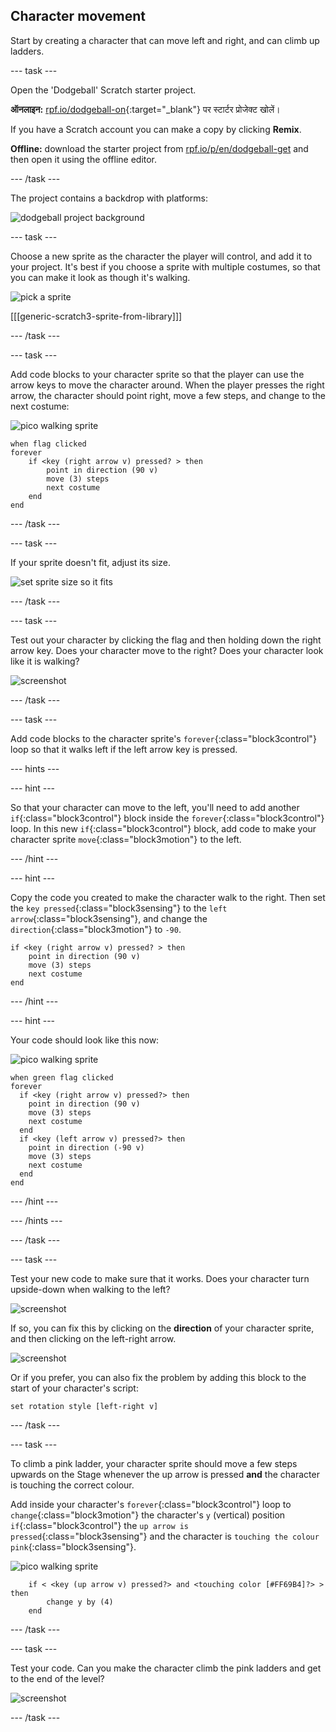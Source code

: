 ## Character movement

Start by creating a character that can move left and right, and can climb up ladders.

\--- task \---

Open the 'Dodgeball' Scratch starter project.

**ऑनलाइन:** [rpf.io/dodgeball-on](http://rpf.io/dodgeball-on){:target="_blank"} पर स्टार्टर प्रोजेक्ट खोलें।

If you have a Scratch account you can make a copy by clicking **Remix**.

**Offline:** download the starter project from [rpf.io/p/en/dodgeball-get](http://rpf.io/p/en/dodgeball-get) and then open it using the offline editor.

\--- /task \---

The project contains a backdrop with platforms:

![dodgeball project background](images/dodge-background.png)

\--- task \---

Choose a new sprite as the character the player will control, and add it to your project. It's best if you choose a sprite with multiple costumes, so that you can make it look as though it's walking.

![pick a sprite](images/dodge-characters.png)

[[[generic-scratch3-sprite-from-library]]]

\--- /task \---

\--- task \---

Add code blocks to your character sprite so that the player can use the arrow keys to move the character around. When the player presses the right arrow, the character should point right, move a few steps, and change to the next costume:

![pico walking sprite](images/pico_walking_sprite.png)

```blocks3
when flag clicked
forever
    if <key (right arrow v) pressed? > then
        point in direction (90 v)
        move (3) steps
        next costume
    end
end
```

\--- /task \---

\--- task \---

If your sprite doesn't fit, adjust its size.

![set sprite size so it fits](images/dodge-sprite-size-annotated.png)

\--- /task \---

\--- task \---

Test out your character by clicking the flag and then holding down the right arrow key. Does your character move to the right? Does your character look like it is walking?

![screenshot](images/dodge-walking.png)

\--- /task \---

\--- task \---

Add code blocks to the character sprite's `forever`{:class="block3control"} loop so that it walks left if the left arrow key is pressed.

\--- hints \---

\--- hint \---

So that your character can move to the left, you'll need to add another `if`{:class="block3control"} block inside the `forever`{:class="block3control"} loop. In this new `if`{:class="block3control"} block, add code to make your character sprite `move`{:class="block3motion"} to the left.

\--- /hint \---

\--- hint \---

Copy the code you created to make the character walk to the right. Then set the `key pressed`{:class="block3sensing"} to the `left arrow`{:class="block3sensing"}, and change the `direction`{:class="block3motion"} to `-90`.

```blocks3
if <key (right arrow v) pressed? > then
    point in direction (90 v)
    move (3) steps
    next costume
end
```

\--- /hint \---

\--- hint \---

Your code should look like this now:

![pico walking sprite](images/pico_walking_sprite.png)

```blocks3
when green flag clicked
forever 
  if <key (right arrow v) pressed?> then 
    point in direction (90 v)
    move (3) steps
    next costume
  end
  if <key (left arrow v) pressed?> then 
    point in direction (-90 v)
    move (3) steps
    next costume
  end
end
```

\--- /hint \---

\--- /hints \---

\--- /task \---

\--- task \---

Test your new code to make sure that it works. Does your character turn upside-down when walking to the left?

![screenshot](images/dodge-upside-down.png)

If so, you can fix this by clicking on the **direction** of your character sprite, and then clicking on the left-right arrow.

![screenshot](images/dodge-left-right-annotated.png)

Or if you prefer, you can also fix the problem by adding this block to the start of your character's script:

```blocks3
set rotation style [left-right v]
```

\--- /task \---

\--- task \---

To climb a pink ladder, your character sprite should move a few steps upwards on the Stage whenever the up arrow is pressed **and** the character is touching the correct colour.

Add inside your character's `forever`{:class="block3control"} loop to `change`{:class="block3motion"} the character's `y` (vertical) position `if`{:class="block3control"} the `up arrow is pressed`{:class="block3sensing"} and the character is `touching the colour pink`{:class="block3sensing"}.

![pico walking sprite](images/pico_walking_sprite.png)

```blocks3
    if < <key (up arrow v) pressed?> and <touching color [#FF69B4]?> > then
        change y by (4)
    end
```

\--- /task \---

\--- task \---

Test your code. Can you make the character climb the pink ladders and get to the end of the level?

![screenshot](images/dodge-test-character.png)

\--- /task \---